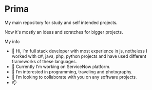 
# Prima
My main repository for study and self intended projects. 

Now it's mostly an ideas and scratches for bigger projects.

My info
- 👋 Hi, I’m full stack developer with most experience in js, notheless I worked with c#, java, php, python projects and have used different frameworks of these languages.
- 🌱 Currently I'm working on ServiceNow platform.
- 👀 I’m interested in programming, traveling and photography.
- 💞️ I’m looking to collaborate with you on any software projects.
- 📫 
